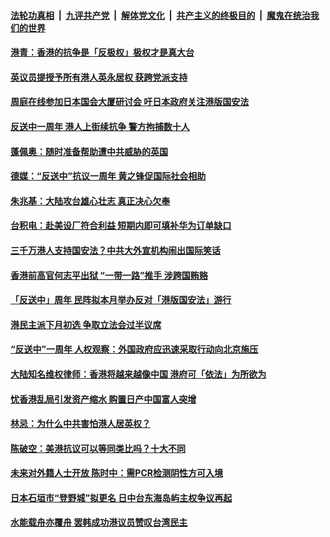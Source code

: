 

####  [法轮功真相](../../../../basic/blob/master/README.md?t=06101701) &nbsp;|&nbsp; [九评共产党](../../../../9ping.md/blob/master/README.md?t=06101701) &nbsp;|&nbsp; [解体党文化](../../../../jtdwh.md/blob/master/README.md?t=06101701)  &nbsp;|&nbsp; [共产主义的终极目的](../../../../gczydzjmd.md/blob/master/README.md?t=06101701) &nbsp;|&nbsp; [魔鬼在统治我们的世界](../../../../mgztzwmdsj.md/blob/master/README.md?t=06101701) 

#### [港青：香港的抗争是「反极权」极权才是真大台](../pages/soh55/388723.md?t=06101701) 
#### [英议员提授予所有港人英永居权  获跨党派支持 ](../pages/soh55/388561.md?t=06101701) 
#### [周庭在线参加日本国会大厦研讨会 吁日本政府关注港版国安法](../pages/soh55/388663.md?t=06101701) 
#### [反送中一周年 港人上街续抗争 警方拘捕数十人](../pages/soh55/388624.md?t=06101701) 
#### [蓬佩奥：随时准备帮助遭中共威胁的英国](../pages/soh55/388612.md?t=06101701) 
#### [德媒：“反送中”抗议一周年  黄之锋促国际社会相助](../pages/soh55/388510.md?t=06101701) 
#### [朱兆基：大陆攻台雄心壮志  真正决心欠奉](../pages/soh55/388537.md?t=06101701) 
#### [台积电：赴美设厂符合利益 短期内即可填补华为订单缺口](../pages/soh55/388504.md?t=06101701) 
#### [三千万港人支持国安法？中共大外宣机构闹出国际笑话](../pages/soh55/388507.md?t=06101701) 
#### [香港前高官何志平出狱 “一带一路”推手 涉跨国贿赂](../pages/soh55/388429.md?t=06101701) 
#### [「反送中」周年 民阵拟本月举办反对「港版国安法」游行](../pages/soh55/388405.md?t=06101701) 
#### [港民主派下月初选 争取立法会过半议席](../pages/soh55/388387.md?t=06101701) 
#### [“反送中”一周年 人权观察：外国政府应迅速采取行动向北京施压](../pages/soh55/388342.md?t=06101701) 
#### [大陆知名维权律师：香港将越来越像中国 港府可「依法」为所欲为](../pages/soh55/388315.md?t=06101701) 
#### [忧香港乱局引发资产缩水 购置日产中国富人突增](../pages/soh55/388276.md?t=06101701) 
#### [林忌：为什么中共害怕港人居英权？](../pages/soh55/388231.md?t=06101701) 
#### [陈破空：美港抗议可以等同类比吗？十大不同](../pages/soh55/388189.md?t=06101701) 
#### [未来对外籍人士开放 陈时中：需PCR检测阴性方可入境](../pages/soh55/387982.md?t=06101701) 
#### [日本石垣市“登野城”拟更名 日中台东海岛屿主权争议再起](../pages/soh55/387970.md?t=06101701) 
#### [水能载舟亦覆舟 罢韩成功港议员赞叹台湾民主](../pages/soh55/387880.md?t=06101701) 
